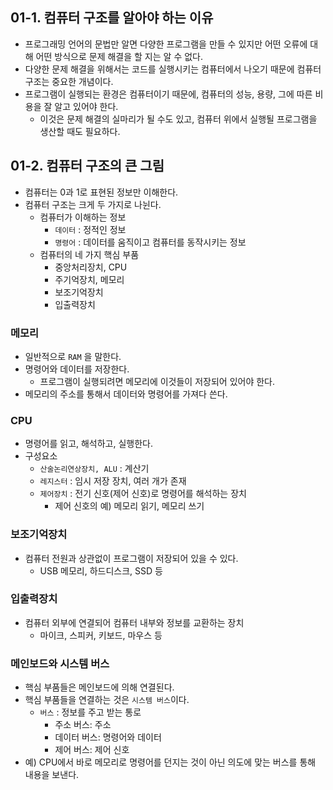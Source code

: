 ## 01-1. 컴퓨터 구조를 알아야 하는 이유

- 프로그래밍 언어의 문법만 알면 다양한 프로그램을 만들 수 있지만 어떤 오류에 대해 어떤 방식으로 문제 해결을 할 지는 알 수 없다.
- 다양한 문제 해결을 위해서는 코드를 실행시키는 컴퓨터에서 나오기 때문에 컴퓨터 구조는 중요한 개념이다.
- 프로그램이 실행되는 환경은 컴퓨터이기 때문에, 컴퓨터의 성능, 용량, 그에 따른 비용을 잘 알고 있어야 한다.
  - 이것은 문제 해결의 실마리가 될 수도 있고, 컴퓨터 위에서 실행될 프로그램을 생산할 때도 필요하다.

## 01-2. 컴퓨터 구조의 큰 그림

- 컴퓨터는 0과 1로 표현된 정보만 이해한다.
- 컴퓨터 구조는 크게 두 가지로 나뉜다.
  - 컴퓨터가 이해하는 정보
    - `데이터` : 정적인 정보
    - `명령어` : 데이터를 움직이고 컴퓨터를 동작시키는 정보
  - 컴퓨터의 네 가지 핵심 부품
    - 중앙처리장치, CPU
    - 주기억장치, 메모리
    - 보조기억장치
    - 입출력장치

### 메모리

- 일반적으로 `RAM` 을 말한다.
- 명령어와 데이터를 저장한다.
  - 프로그램이 실행되려면 메모리에 이것들이 저장되어 있어야 한다.
- 메모리의 주소를 통해서 데이터와 명령어를 가져다 쓴다.

### CPU

- 명령어를 읽고, 해석하고, 실행한다.
- 구성요소
  - `산술논리연상장치, ALU` : 계산기
  - `레지스터` : 임시 저장 장치, 여러 개가 존재
  - `제어장치` : 전기 신호(제어 신호)로 명령어를 해석하는 장치
    - 제어 신호의 예) 메모리 읽기, 메모리 쓰기

### 보조기억장치

- 컴퓨터 전원과 상관없이 프로그램이 저장되어 있을 수 있다.
  - USB 메모리, 하드디스크, SSD 등

### 입출력장치

- 컴퓨터 외부에 연결되어 컴퓨터 내부와 정보를 교환하는 장치
  - 마이크, 스피커, 키보드, 마우스 등

### 메인보드와 시스템 버스

- 핵심 부품들은 메인보드에 의해 연결된다.
- 핵심 부품들을 연결하는 것은 `시스템 버스`이다.
  - `버스` : 정보를 주고 받는 통로
    - 주소 버스: 주소
    - 데이터 버스: 명령어와 데이터
    - 제어 버스: 제어 신호
- 예) CPU에서 바로 메모리로 명령어를 던지는 것이 아닌 의도에 맞는 버스를 통해 내용을 보낸다.
